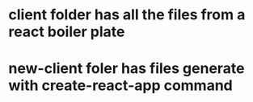 # client folder has all the files from a react boiler plate

# new-client foler has files generate with create-react-app command

